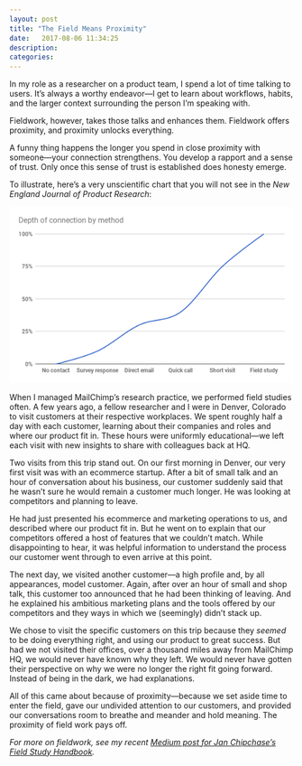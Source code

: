 ```yaml
---
layout: post
title: "The Field Means Proximity"
date:   2017-08-06 11:34:25
description:
categories:
---
```

In my role as a researcher on a product team, I spend a lot of time talking to users. It’s always a worthy endeavor—I get to learn about workflows, habits, and the larger context surrounding the person I’m speaking with.

Fieldwork, however, takes those talks and enhances them. Fieldwork offers proximity, and proximity unlocks everything.

A funny thing happens the longer you spend in close proximity with someone—your connection strengthens. You develop a rapport and a sense of trust. Only once this sense of trust is established does honesty emerge.

To illustrate, here’s a very unscientific chart that you will not see in the *New England Journal of Product Research*:

![An unscientific chart about research proximity.](/assets/images/chart.png "An unscientific chart about research proximity")

When I managed MailChimp’s research practice, we performed field studies often. A few years ago, a fellow researcher and I were in Denver, Colorado to visit customers at their respective workplaces. We spent roughly half a day with each customer, learning about their companies and roles and where our product fit in. These hours were uniformly educational—we left each visit with new insights to share with colleagues back at HQ.

Two visits from this trip stand out. On our first morning in Denver, our very first visit was with an ecommerce startup. After a bit of small talk and an hour of conversation about his business, our customer suddenly said that he wasn’t sure he would remain a customer much longer. He was looking at competitors and planning to leave.

He had just presented his ecommerce and marketing operations to us, and described where our product fit in. But he went on to explain that our competitors offered a host of features that we couldn’t match. While disappointing to hear, it was helpful information to understand the process our customer went through to even arrive at this point.

The next day, we visited another customer—a high profile and, by all appearances, model customer. Again, after over an hour of small and shop talk, this customer too announced that he had been thinking of leaving. And he explained his ambitious marketing plans and the tools offered by our competitors and they ways in which we (seemingly) didn’t stack up.

We chose to visit the specific customers on this trip because they *seemed* to be doing everything right, and using our product to great success. But had we not visited their offices, over a thousand miles away from MailChimp HQ, we would never have known why they left. We would never have gotten their perspective on why we were no longer the right fit going forward. Instead of being in the dark, we had explanations.

All of this came about because of proximity—because we set aside time to enter the field, gave our undivided attention to our customers, and provided our conversations room to breathe and meander and hold meaning. The proximity of field work pays off.

*For more on fieldwork, see my recent [Medium post for Jan Chipchase’s Field Study Handbook](https://medium.com/the-field-study-handbook/the-field-test-5a243e71ff35).*
